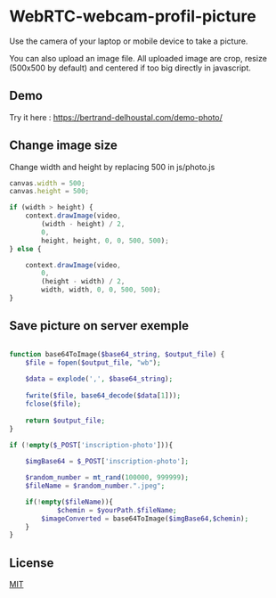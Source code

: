 # WebRTC-webcam-profil-picture
Use the camera of your laptop or mobile device to take a picture.

You can also upload an image file.
All uploaded image are crop, resize (500x500 by default) and centered if too big directly in javascript.

## Demo
Try it here :
https://bertrand-delhoustal.com/demo-photo/

## Change image size
Change width and height by replacing 500 in js/photo.js
```javascript
canvas.width = 500;
canvas.height = 500;

if (width > height) {
    context.drawImage(video,
        (width - height) / 2,
        0,
        height, height, 0, 0, 500, 500);
} else {

    context.drawImage(video,
        0,
        (height - width) / 2,
        width, width, 0, 0, 500, 500);
}
```

## Save picture on server exemple

```php

function base64ToImage($base64_string, $output_file) {
    $file = fopen($output_file, "wb");
    
    $data = explode(',', $base64_string);
    
    fwrite($file, base64_decode($data[1]));
    fclose($file);
    
    return $output_file;
}

if (!empty($_POST['inscription-photo'])){
        
	$imgBase64 = $_POST['inscription-photo'];

	$random_number = mt_rand(100000, 999999);
	$fileName = $random_number.".jpeg";

	if(!empty($fileName)){
		    $chemin = $yourPath.$fileName;
        $imageConverted = base64ToImage($imgBase64,$chemin);
	}
}
```

## License
[MIT](https://choosealicense.com/licenses/mit/)
